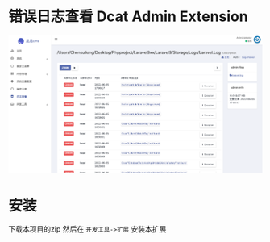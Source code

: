 # 错误日志查看 Dcat Admin Extension

![image-20220605170319707](images/README/image-20220605170319707.png)

# 安装

下载本项目的zip  然后在 `开发工具->扩展` 安装本扩展



